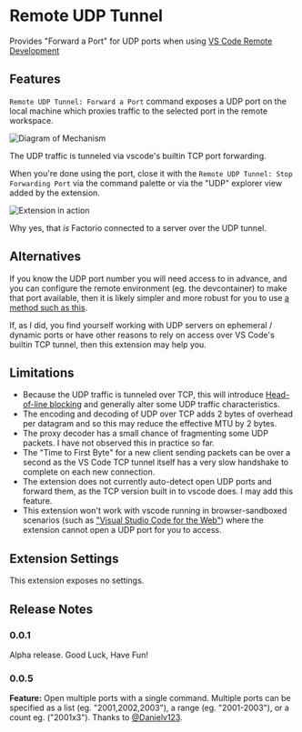 # Remote UDP Tunnel

Provides "Forward a Port" for UDP ports when using [VS Code Remote Development](https://code.visualstudio.com/docs/remote/remote-overview)

## Features

`Remote UDP Tunnel: Forward a Port` command exposes a UDP port on the local machine which proxies traffic to the selected port in the remote workspace.

![Diagram of Mechanism](../media/VS-Code-UDP-Tunnel.png)

The UDP traffic is tunneled via vscode's builtin TCP port forwarding.

When you're done using the port, close it with the `Remote UDP Tunnel: Stop Forwarding Port` via the command palette or via the "UDP" explorer view added by the extension.

![Extension in action](../media/in-action.png)

Why yes, that _is_ Factorio connected to a server over the UDP tunnel.

## Alternatives

If you know the UDP port number you will need access to in advance, and you can configure the remote environment (eg. the devcontainer) to make that port available,
then it is likely simpler and more robust for you to use [a method such as this](https://stackoverflow.com/questions/69002661/how-to-forward-a-udp-port-from-a-devcontainer).

If, as I did, you find yourself working with UDP servers on ephemeral / dynamic ports or have other reasons to rely on access over VS Code's builtin TCP tunnel, then this extension may help you.

## Limitations

- Because the UDP traffic is tunneled over TCP, this will introduce [Head-of-line blocking](https://en.wikipedia.org/wiki/Head-of-line_blocking) and generally alter some UDP traffic characteristics.
- The encoding and decoding of UDP over TCP adds 2 bytes of overhead per datagram and so this may reduce the effective MTU by 2 bytes.
- The proxy decoder has a small chance of fragmenting some UDP packets. I have not observed this in practice so far.
- The "Time to First Byte" for a new client sending packets can be over a second as the VS Code TCP tunnel itself has a very slow handshake to complete on each new connection.
- The extension does not currently auto-detect open UDP ports and forward them, as the TCP version built in to vscode does. I may add this feature.
- This extension won't work with vscode running in browser-sandboxed scenarios (such as ["Visual Studio Code for the Web"](https://vscode.dev/)) where the extension cannot open a UDP port for you to access.

## Extension Settings

This extension exposes no settings.

## Release Notes

### 0.0.1

Alpha release. Good Luck, Have Fun!

### 0.0.5

**Feature:** Open multiple ports with a single command. Multiple ports can be specified as a list (eg. "2001,2002,2003"), a range (eg. "2001-2003"), or a count eg. ("2001x3"). Thanks to [@Danielv123](https://github.com/Danielv123).
